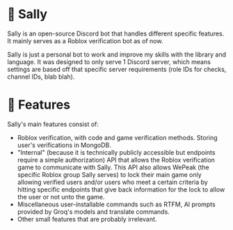 # 🦮 Sally

Sally is an open-source Discord bot that handles different specific features. It mainly serves as a Roblox verification bot as of now. 

Sally is just a personal bot to work and improve my skills with the library and language. It was designed to only serve 1 Discord server, which means settings are based off that specific server requirements (role IDs for checks, channel IDs, blab blah).

# 🎾 Features
Sally's main features consist of:
- Roblox verification, with code and game verification methods. Storing user's verifications in MongoDB.
- "Internal" (because it is technically publicly accessible but endpoints require a simple authorization) API that allows the Roblox verification game to communicate with Sally. This API also allows WePeak (the specific Roblox group Sally serves) to lock their main game only allowing verified users and/or users who meet a certain criteria by hitting specific endpoints that give back information for the lock to allow the user or not unto the game.
- Miscellaneous user-installable commands such as RTFM, AI prompts provided by Groq's models and translate commands.
- Other small features that are probably irrelevant.
